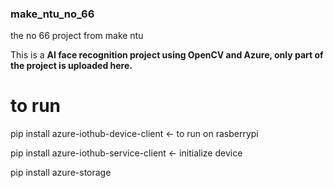 ### make_ntu_no_66
the no 66 project from make ntu

This is a **AI face recognition project using OpenCV and Azure, only part of the project is uploaded here.**

# to run
pip install azure-iothub-device-client <- to run on rasberrypi

pip install azure-iothub-service-client <- initialize device

pip install azure-storage
